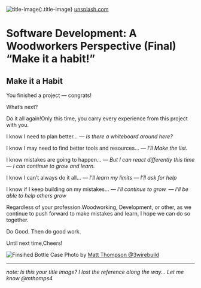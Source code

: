 ![title-image](/posts/2019-04-01-software_development_a_woodworkers_perspective/images/part5/designer-working-on-laptop.jpg){:.title-image}
[unsplash.com](https://unsplash.com/)


# Software Development: A Woodworkers Perspective (Final) “Make it a habit!”

## **Make it a Habit**

You finished a project — congrats!

What’s next?

Do it all again!Only this time, you carry every experience from this project with you.

I know I need to plan better…
— *Is there a whiteboard around here?*

I know I may need to find better tools and resources…
— *I’ll Make the list.*

I know mistakes are going to happen…
— *But I can react differently this time
— I can continue to grow and learn.*

I know I can’t always do it all…
*— I’ll learn my limits
— I’ll ask for help*

I know if I keep building on my mistakes…
— *I’ll continue to grow.
— I’ll be able to help others grow*

Regardless of your profession.Woodworking, Development, or other, as we continue to push forward to make mistakes and learn, I hope we can do so together.

Do Good. Then do good work.

Until next time,Cheers!


![Finsihed Bottle Case](/posts/2019-04-01-software_development_a_woodworkers_perspective/images/part5/screenshot.png)
Photo by [Matt Thompson @3wirebuild](https://instagram.com/3wirebuild)


--------
_note: Is this your title image? I lost the reference along the way... Let me know @mthomps4_